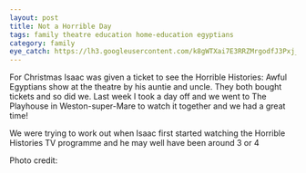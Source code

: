 ```yaml
---
layout: post
title: Not a Horrible Day
tags: family theatre education home-education egyptians
category: family
eye_catch: https://lh3.googleusercontent.com/k8gWTXai7E3RRZMrgodfJ3Pxj_5V5KmmLuv5i7z_GsOaWjU0kMLX7gB4rNPHyxg9-Os--J1iqohjFHQw8AKpsOFa0K09eF_BvEfpQx8IwmRddegvn_LD3-dPfNRmJ5YDXw5uf_zI_N88MgJdcMz6MKK1IZS9qGky6nEswK2XaJu5Am75HYSfDJIySOwMjYQJMRmPnt7lFivVek1XC3S9fUfD2oYwpRk1WMRgKpJFE44_b53oIav3Cm39rJ1iuCnPARqMErWIT6gEbDtGohSJ5oj8t62NHIxHCDywQT40-cMcz7IwkQiEMYWSG-RNh8Hv7vCrsNHcC-IFCqbibspjd7wrcL2-R9hK1hr4FdnV2-7WyrzT9W2wc15TvUxl3jpTP_f-M4UcDdU6KeGCS1_Q63vuplSaWlBzD5KtsgCe9ult_zVM8frUDXIB-mlTQPE57RTmzns2mdLEjy-ZrGShxPOvMtsIuOEezrGWvlNBpMze0PgCiMKbUmdk-mwcql1cQoDnEHjr8IyXGDhyB3_UTL8JXLZd0nY2cLDJzfHEl_BZMmpw5ON5Cec5WqdSzI12YwRiOHsfewvATSaOSrrLb_c68H4GbbGhUAjCuKHHyzqHas_5wOjwoMeLz5PopEwYnZPZw6R5BOqi-eN_8nr1ahKvyA=w1280-h720-no
---
```


For Christmas Isaac was given a ticket to see the Horrible Histories: Awful Egyptians show at the theatre by his auntie and uncle. They both bought tickets and so did we. Last week I took a day off and we went to The Playhouse in Weston-super-Mare to watch it together and we had a great time!

<!--more-->

We were trying to work out when Isaac first started watching the Horrible Histories TV programme and he may well have been around 3 or 4

Photo credit: